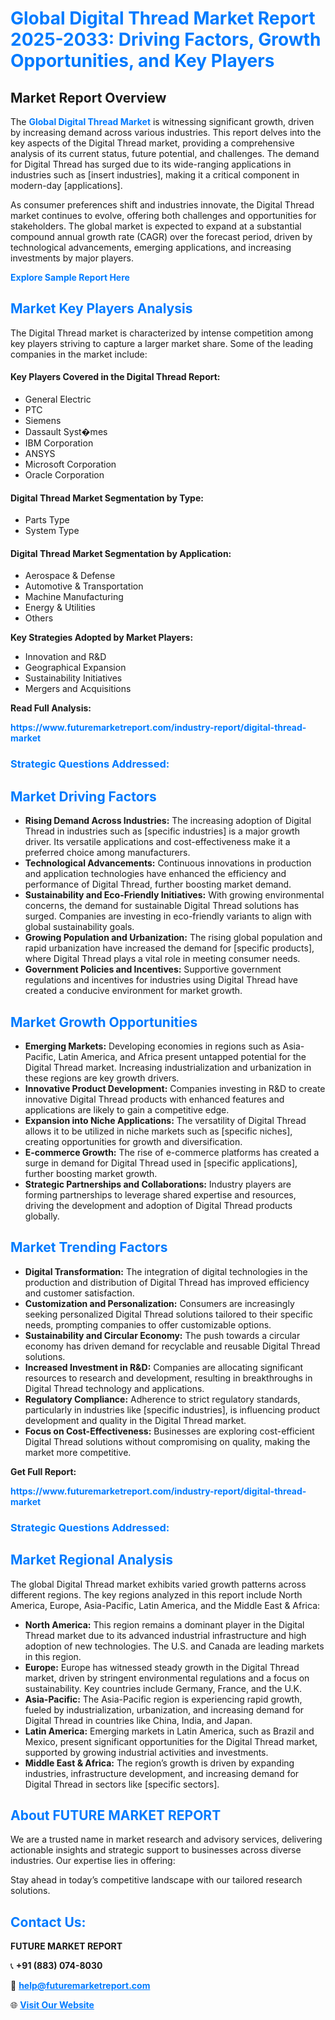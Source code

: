 <h1 style="color: #007BFF;">Global Digital Thread Market Report 2025-2033: Driving Factors, Growth Opportunities, and Key Players</h1>

<section id="overview">
<h2>Market Report Overview</h2>
<p>The <a href="https://www.futuremarketreport.com/industry-report/digital-thread-market" style="color: #007BFF; text-decoration: none;"><strong>Global Digital Thread Market</strong></a> is witnessing significant growth, driven by increasing demand across various industries. This report delves into the key aspects of the Digital Thread market, providing a comprehensive analysis of its current status, future potential, and challenges. The demand for Digital Thread has surged due to its wide-ranging applications in industries such as [insert industries], making it a critical component in modern-day [applications].</p>
<p>As consumer preferences shift and industries innovate, the Digital Thread market continues to evolve, offering both challenges and opportunities for stakeholders. The global market is expected to expand at a substantial compound annual growth rate (CAGR) over the forecast period, driven by technological advancements, emerging applications, and increasing investments by major players.</p>
</section>

<section id="overview">
<p><a href="https://www.futuremarketreport.com/request-sample/reportId=103781" style="color: #007BFF; text-decoration: none;"><strong>Explore Sample Report Here</strong></a></p>
</section>

<section id="key-players">
<h2 style="color: #007BFF;">Market Key Players Analysis</h2>
<p>The Digital Thread market is characterized by intense competition among key players striving to capture a larger market share. Some of the leading companies in the market include:</p>
<h4>Key Players Covered in the Digital Thread Report:</h4>
<ul><li>General Electric</li><li>PTC</li><li>Siemens</li><li>Dassault Syst�mes</li><li>IBM Corporation</li><li>ANSYS</li><li>Microsoft Corporation</li><li>Oracle Corporation</li></ul>
<h4>Digital Thread Market Segmentation by Type:</h4>
<ul><li>Parts Type</li><li>System Type</li></ul>

<h4>Digital Thread Market Segmentation by Application:</h4>
<ul><li>Aerospace &amp; Defense</li><li>Automotive &amp; Transportation</li><li>Machine Manufacturing</li><li>Energy &amp; Utilities</li><li>Others</li></ul>
<p><strong>Key Strategies Adopted by Market Players:</strong></p>
<ul>
<li>Innovation and R&D</li>
<li>Geographical Expansion</li>
<li>Sustainability Initiatives</li>
<li>Mergers and Acquisitions</li>
</ul>
</section>

<section>
<p><strong>Read Full Analysis: </strong></p><a href="https://www.futuremarketreport.com/industry-report/digital-thread-market" style="color: #007BFF; text-decoration: none;"><strong>https://www.futuremarketreport.com/industry-report/digital-thread-market</strong></a>
<h3 style="color: #007BFF;">Strategic Questions Addressed:</h3>
</section>

<section id="driving-factors">
<h2 style="color: #007BFF;">Market Driving Factors</h2>
<ul>
<li><strong>Rising Demand Across Industries:</strong> The increasing adoption of Digital Thread in industries such as [specific industries] is a major growth driver. Its versatile applications and cost-effectiveness make it a preferred choice among manufacturers.</li>
<li><strong>Technological Advancements:</strong> Continuous innovations in production and application technologies have enhanced the efficiency and performance of Digital Thread, further boosting market demand.</li>
<li><strong>Sustainability and Eco-Friendly Initiatives:</strong> With growing environmental concerns, the demand for sustainable Digital Thread solutions has surged. Companies are investing in eco-friendly variants to align with global sustainability goals.</li>
<li><strong>Growing Population and Urbanization:</strong> The rising global population and rapid urbanization have increased the demand for [specific products], where Digital Thread plays a vital role in meeting consumer needs.</li>
<li><strong>Government Policies and Incentives:</strong> Supportive government regulations and incentives for industries using Digital Thread have created a conducive environment for market growth.</li>
</ul>
</section>

<section id="growth-opportunities">
<h2 style="color: #007BFF;">Market Growth Opportunities</h2>
<ul>
<li><strong>Emerging Markets:</strong> Developing economies in regions such as Asia-Pacific, Latin America, and Africa present untapped potential for the Digital Thread market. Increasing industrialization and urbanization in these regions are key growth drivers.</li>
<li><strong>Innovative Product Development:</strong> Companies investing in R&D to create innovative Digital Thread products with enhanced features and applications are likely to gain a competitive edge.</li>
<li><strong>Expansion into Niche Applications:</strong> The versatility of Digital Thread allows it to be utilized in niche markets such as [specific niches], creating opportunities for growth and diversification.</li>
<li><strong>E-commerce Growth:</strong> The rise of e-commerce platforms has created a surge in demand for Digital Thread used in [specific applications], further boosting market growth.</li>
<li><strong>Strategic Partnerships and Collaborations:</strong> Industry players are forming partnerships to leverage shared expertise and resources, driving the development and adoption of Digital Thread products globally.</li>
</ul>
</section>

<section id="trending-factors">
<h2 style="color: #007BFF;">Market Trending Factors</h2>
<ul>
<li><strong>Digital Transformation:</strong> The integration of digital technologies in the production and distribution of Digital Thread has improved efficiency and customer satisfaction.</li>
<li><strong>Customization and Personalization:</strong> Consumers are increasingly seeking personalized Digital Thread solutions tailored to their specific needs, prompting companies to offer customizable options.</li>
<li><strong>Sustainability and Circular Economy:</strong> The push towards a circular economy has driven demand for recyclable and reusable Digital Thread solutions.</li>
<li><strong>Increased Investment in R&D:</strong> Companies are allocating significant resources to research and development, resulting in breakthroughs in Digital Thread technology and applications.</li>
<li><strong>Regulatory Compliance:</strong> Adherence to strict regulatory standards, particularly in industries like [specific industries], is influencing product development and quality in the Digital Thread market.</li>
<li><strong>Focus on Cost-Effectiveness:</strong> Businesses are exploring cost-efficient Digital Thread solutions without compromising on quality, making the market more competitive.</li>
</ul>
</section>

<section>
<p><strong>Get Full Report: </strong></p><a href="https://www.futuremarketreport.com/industry-report/digital-thread-market" style="color: #007BFF; text-decoration: none;"><strong>https://www.futuremarketreport.com/industry-report/digital-thread-market</strong></a>
<h3 style="color: #007BFF;">Strategic Questions Addressed:</h3>
</section>


<section id="regional-analysis">
<h2 style="color: #007BFF;">Market Regional Analysis</h2>
<p>The global Digital Thread market exhibits varied growth patterns across different regions. The key regions analyzed in this report include North America, Europe, Asia-Pacific, Latin America, and the Middle East & Africa:</p>
<ul>
<li><strong>North America:</strong> This region remains a dominant player in the Digital Thread market due to its advanced industrial infrastructure and high adoption of new technologies. The U.S. and Canada are leading markets in this region.</li>
<li><strong>Europe:</strong> Europe has witnessed steady growth in the Digital Thread market, driven by stringent environmental regulations and a focus on sustainability. Key countries include Germany, France, and the U.K.</li>
<li><strong>Asia-Pacific:</strong> The Asia-Pacific region is experiencing rapid growth, fueled by industrialization, urbanization, and increasing demand for Digital Thread in countries like China, India, and Japan.</li>
<li><strong>Latin America:</strong> Emerging markets in Latin America, such as Brazil and Mexico, present significant opportunities for the Digital Thread market, supported by growing industrial activities and investments.</li>
<li><strong>Middle East & Africa:</strong> The region’s growth is driven by expanding industries, infrastructure development, and increasing demand for Digital Thread in sectors like [specific sectors].</li>
</ul>
</section>

<footer>
<h2 style="color: #007BFF;">About FUTURE MARKET REPORT</h2>
<p>We are a trusted name in market research and advisory services, delivering actionable insights and strategic support to businesses across diverse industries. Our expertise lies in offering:</p>

<p>Stay ahead in today’s competitive landscape with our tailored research solutions.</p>

<h2 style="color: #007BFF;">Contact Us:</h2>
<p><strong>FUTURE MARKET REPORT</strong></p>
<p>📞 <strong>+91 (883) 074-8030</strong></p>
<p>📧 <strong><a href="mailto:help@futuremarketreport.com" style="color: #007BFF;">help@futuremarketreport.com</a></strong></p>
<p>🌐 <strong><a href="https://www.futuremarketreport.com/" style="color: #007BFF;">Visit Our Website</a></strong></p>
</footer>